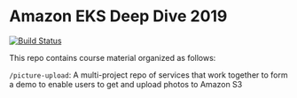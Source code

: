 # Amazon EKS Deep Dive 2019

[![Build Status](https://travis-ci.org/linuxacademy/eks-deep-dive-2019.svg?branch=master)](https://travis-ci.org/linuxacademy/eks-deep-dive-2019)

This repo contains course material organized as follows:

`/picture-upload`: A multi-project repo of services that work together to form a demo to enable users to get and upload photos to Amazon S3

